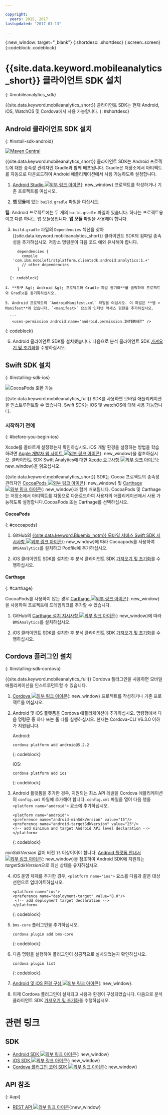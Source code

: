 ```yaml
---

copyright:
  years: 2015, 2017
lastupdated: "2017-01-13"

---
```

{:new_window: target="_blank"}
{:shortdesc: .shortdesc}
{:screen:.screen}
{:codeblock:.codeblock}

# {{site.data.keyword.mobileanalytics_short}} 클라이언트 SDK 설치
{: #mobileanalytics_sdk}

{{site.data.keyword.mobileanalytics_short}} 클라이언트 SDK는
현재 Android, iOS, WatchOS 및 Cordova에서 사용 가능합니다.
{: #shortdesc}

## Android 클라이언트 SDK 설치
{: #install-sdk-android}

[![Maven Central](https://maven-badges.herokuapp.com/maven-central/com.ibm.mobilefirstplatform.clientsdk.android/analytics/badge.svg)](https://maven-badges.herokuapp.com/maven-central/com.ibm.mobilefirstplatform.clientsdk.android/analytics)

{{site.data.keyword.mobileanalytics_short}} 클라이언트 SDK는 Android 프로젝트에 대한 종속성 관리자인 Gradle과 함께 배포됩니다. Gradle은 저장소에서 아티팩트를 자동으로 다운로드하여 Android 애플리케이션에서 사용 가능하도록 설정합니다.

1. [Android Studio ![외부 링크 아이콘](../../icons/launch-glyph.svg "External link icon")](http://developer.android.com/sdk/index.html){: new_window} 프로젝트를 작성하거나 기존 프로젝트를 여십시오.

2. **앱 모듈**에 있는 `build.gradle` 파일을 여십시오. 

  **팁**: Android 프로젝트에는 두 개의 `build.gradle` 파일이 있습니다. 하나는 프로젝트용이고 다른 하나는 앱 모듈용입니다. **앱 모듈** 파일을 사용해야 합니다. 

3. `build.gradle` 파일의 `Dependencies` 섹션을 찾아 {{site.data.keyword.mobileanalytics_short}} 클라이언트 SDK의 컴파일 종속성을 추가하십시오. 저장소 명령문이 다음 코드 예와 유사해야 합니다.

	```
      dependencies {
        compile 'com.ibm.mobilefirstplatform.clientsdk.android:analytics:1.+'
    	// other dependencies  
      }
  ```
  	{: codeblock}

4. **도구 &gt; Android &gt; 프로젝트와 Gradle 파일 동기화**를 클릭하여 프로젝트와 Gradle을 동기화하십시오.

5. Android 프로젝트의 `AndroidManifest.xml` 파일을 여십시오. 이 파일은 **앱 > Manifest**에 있습니다. `<manifest>` 요소에 인터넷 액세스 권한을 추가하십시오. 

	```
	 <uses-permission android:name="android.permission.INTERNET" />
   ```
   {: codeblock}
   
6. Android 클라이언트 SDK를 설치했습니다. 다음으로 분석 클라이언트 SDK [가져오기 및 초기화](sdk.html#initalize-ma-sdk)를 수행하십시오.    

## Swift SDK 설치
{: #installing-sdk-ios}

![CocoaPods 호환 가능](https://img.shields.io/cocoapods/v/BMSAnalytics.svg)

{{site.data.keyword.mobileanalytics_full}} SDK를 사용하면 모바일 애플리케이션을 인스트루먼트할 수 있습니다. Swift SDK는 iOS 및 watchOS에 대해 사용 가능합니다.

### 시작하기 전에
{: #before-you-begin-ios}

Xcode를 올바르게 설정했는지 확인하십시오. iOS 개발 환경을 설정하는 방법을 학습하려면 [Apple 개발자 웹 사이트 ![외부 링크 아이콘](../../icons/launch-glyph.svg "External link icon")](https://developer.apple.com/support/xcode/){: new_window}을 참조하십시오. 클라이언트 SDK Swift Analytics에 대한 [Xcode 요구사항 ![외부 링크 아이콘](../../icons/launch-glyph.svg "External link icon")](https://github.com/ibm-bluemix-mobile-services/bms-clientsdk-swift-analytics/tree/development#requirements){: new_window}을 읽으십시오.

{{site.data.keyword.mobileanalytics_short}} SDK는 Cocoa 프로젝트의 종속성 관리자인 [CocoaPods ![외부 링크 아이콘](../../icons/launch-glyph.svg "External link icon")](https://cocoapods.org/){: new_window} 및 [Carthage ![외부 링크 아이콘](../../icons/launch-glyph.svg "External link icon")](https://github.com/Carthage/Carthage#getting-started){: new_window}과 함께 배포됩니다. CocoaPods 및 Carthage는 저장소에서 아티팩트를 자동으로 다운로드하여 사용자의 애플리케이션에서 사용 가능하도록 설정합니다.CocoaPods 또는 Carthage를 선택하십시오.

#### CocoaPods
{: #cocoapods}

1. GitHub의 [{{site.data.keyword.Bluemix_notm}} 모바일 서비스 Swift SDK 지시사항 ![외부 링크 아이콘](../../icons/launch-glyph.svg "External link icon")](https://github.com/ibm-bluemix-mobile-services/bms-clientsdk-swift-analytics/tree/development#cocoapods){: new_window}에 따라 Cocoapods를 사용하여 `BMSAnalytics`를 설치하고 Podfile에 추가하십시오. 
	
2. iOS 클라이언트 SDK를 설치한 후 분석 클라이언트 SDK [가져오기 및 초기화](sdk.html#initalize-ma-sdk)를 수행하십시오.    

#### Carthage
{: #carthage}

CocoaPods를 사용하지 않는 경우 [Carthage ![외부 링크 아이콘](../../icons/launch-glyph.svg "External link icon")](https://github.com/Carthage/Carthage#if-youre-building-for-ios-tvos-or-watchos){: new_window}을 사용하여 프로젝트에 프레임워크를 추가할 수 있습니다.

1. GitHub의 [Carthage 설치 지시사항 ![외부 링크 아이콘](../../icons/launch-glyph.svg "External link icon")](https://github.com/ibm-bluemix-mobile-services/bms-clientsdk-swift-analytics/tree/development#carthage){: new_window}에 따라 `BMSAnalytics`를 설치하십시오.

2. iOS 클라이언트 SDK를 설치한 후 분석 클라이언트 SDK [가져오기 및 초기화](sdk.html#initalize-ma-sdk)를 수행하십시오. 

## Cordova 플러그인 설치
{: #installing-sdk-cordova}

{{site.data.keyword.mobileanalytics_full}} Cordova 플러그인을 사용하면 모바일 애플리케이션을 인스트루먼트할 수 있습니다.  

1. [Cordova ![외부 링크 아이콘](../../icons/launch-glyph.svg "External link icon")](http://cordova.apache.org/#getstarted){: new_window} 프로젝트를 작성하거나 기존 프로젝트를 여십시오.

2. Android 및 iOS 플랫폼을 Cordova 애플리케이션에 추가하십시오. 명령행에서 다음 명령문 중 하나 또는 둘 다를 실행하십시오. 현재는 Cordova-CLI V6.3.0 이하가 지원됩니다.
   
   Android:

	 ```
	 cordova platform add android@5.2.2
	```
	 {: codeblock}
	
   iOS:
   	
	```
	cordova platform add ios
	```
   {: codeblock}
	
3. Android 플랫폼을 추가한 경우, 지원되는 최소 API 레벨을 Cordova 애플리케이션의 `config.xml` 파일에 추가해야 합니다. `config.xml` 파일을 열어 다음 행을 `<platform name="android">` 요소에 추가하십시오.

	```
	<platform name="android">
  	<preference name="android-minSdkVersion" value="15"/>
  	<preference name="android-targetSdkVersion" value="23"/>
  	<!-- add minimum and target Android API level declaration -->
  	</platform>
	```
   {: codeblock}

 *minSdkVersion* 값이 버전 `15` 이상이어야 합니다. [Android 플랫폼 안내서 ![외부 링크 아이콘](../../icons/launch-glyph.svg "External link icon")](https://cordova.apache.org/docs/en/latest/guide/platforms/android/){: new_window}을 참조하여 Android SDK에 지원되는 *targetSdkVersion*으로 최신 상태를 유지하십시오.

4. iOS 운영 체제를 추가한 경우, `<platform name="ios">` 요소를 다음과 같은 대상 선언으로 업데이트하십시오.

	```
	<platform name="ios">
    <preference name="deployment-target" value="8.0"/>
     <!-- add deployment target declaration -->
  	</platform>
	```
	{: codeblock}

5. `bms-core` 플러그인을 추가하십시오.
 	
	 ```
	 cordova plugin add bms-core
	 ```
	 {: codeblock}

6. 다음 명령을 실행하여 플러그인이 성공적으로 설치되었는지 확인하십시오.
	
	```
	cordova plugin list
	```
	{: codeblock}
	
7. [Android 및 iOS 환경 구성 ![외부 링크 아이콘](../../icons/launch-glyph.svg "External link icon")](https://www.npmjs.com/package/bms-core#4-configuring-your-platform){: new_window}.

8. 이제 Cordova 플러그인이 설치되고 사용자 환경이 구성되었습니다. 다음으로 분석 클라이언트 SDK [가져오기 및 초기화](sdk.html#initalize-ma-sdk)를 수행하십시오. 

# 관련 링크

## SDK
* [Android SDK ![외부 링크 아이콘](../../icons/launch-glyph.svg "External link icon")](https://github.com/ibm-bluemix-mobile-services/bms-clientsdk-android-analytics){: new_window}  
* [iOS SDK ![외부 링크 아이콘](../../icons/launch-glyph.svg "External link icon")](https://github.com/ibm-bluemix-mobile-services/bms-clientsdk-swift-analytics){: new_window}
* [Cordova 플러그인 코어 SDK ![외부 링크 아이콘](../../icons/launch-glyph.svg "External link icon")](https://www.npmjs.com/package/bms-core){: new_window}

## API 참조
{: #api}
* [REST API ![외부 링크 아이콘](../../icons/launch-glyph.svg "External link icon")](https://mobile-analytics-dashboard.{DomainName}/analytics-service/){:new_window}
